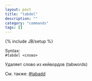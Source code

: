 ```yaml
---
layout: post
title: "tabdel"
description: ""
category: "commands"
tags: []
---
```

{% include JB/setup %}

Syntax:  
`#tabdel <слово>`

Удаляет слово из кейвордов (tabwords)

См. также: [#tabadd](#tabadd)